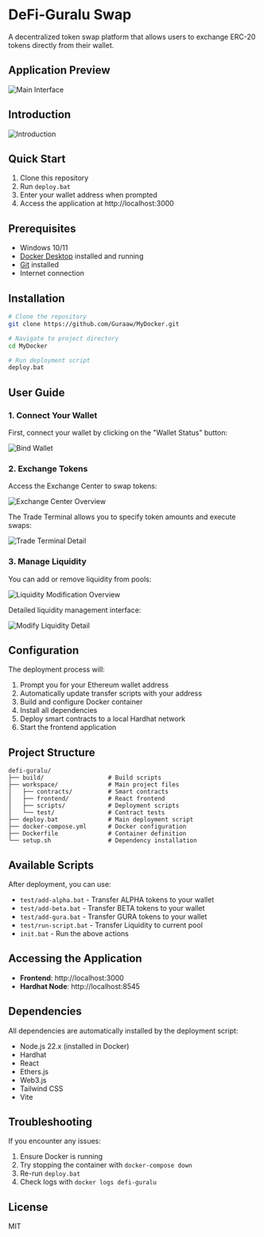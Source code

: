 # DeFi-Guralu Swap

A decentralized token swap platform that allows users to exchange ERC-20 tokens directly from their wallet.

## Application Preview

![Main Interface](Demo/previewMain.png)

## Introduction

![Introduction](Demo/intro.png)

## Quick Start

1. Clone this repository
2. Run `deploy.bat`
3. Enter your wallet address when prompted
4. Access the application at http://localhost:3000

## Prerequisites

- Windows 10/11
- [Docker Desktop](https://www.docker.com/products/docker-desktop/) installed and running
- [Git](https://git-scm.com/downloads) installed
- Internet connection

## Installation

```bash
# Clone the repository
git clone https://github.com/Guraaw/MyDocker.git

# Navigate to project directory
cd MyDocker

# Run deployment script
deploy.bat
```

## User Guide

### 1. Connect Your Wallet

First, connect your wallet by clicking on the "Wallet Status" button:

![Bind Wallet](Demo/BoundWallet.png)

### 2. Exchange Tokens

Access the Exchange Center to swap tokens:

![Exchange Center Overview](Demo/exchangeCenter.png)

The Trade Terminal allows you to specify token amounts and execute swaps:

![Trade Terminal Detail](Demo/TradeTerminal.png)

### 3. Manage Liquidity

You can add or remove liquidity from pools:

![Liquidity Modification Overview](Demo/lpModify.png)

Detailed liquidity management interface:

![Modify Liquidity Detail](Demo/ModifyLiquidity.png)

## Configuration

The deployment process will:

1. Prompt you for your Ethereum wallet address
2. Automatically update transfer scripts with your address
3. Build and configure Docker container
4. Install all dependencies
5. Deploy smart contracts to a local Hardhat network
6. Start the frontend application

## Project Structure

```
defi-guralu/
├── build/                  # Build scripts
├── workspace/              # Main project files
│   ├── contracts/          # Smart contracts
│   ├── frontend/           # React frontend
│   ├── scripts/            # Deployment scripts
│   └── test/               # Contract tests
├── deploy.bat              # Main deployment script
├── docker-compose.yml      # Docker configuration
├── Dockerfile              # Container definition
└── setup.sh                # Dependency installation
```

## Available Scripts

After deployment, you can use:

- `test/add-alpha.bat` - Transfer ALPHA tokens to your wallet
- `test/add-beta.bat` - Transfer BETA tokens to your wallet
- `test/add-gura.bat` - Transfer GURA tokens to your wallet
- `test/run-script.bat` - Transfer Liquidity to current pool
- `init.bat` - Run the above actions

## Accessing the Application

- **Frontend**: http://localhost:3000
- **Hardhat Node**: http://localhost:8545

## Dependencies

All dependencies are automatically installed by the deployment script:

- Node.js 22.x (installed in Docker)
- Hardhat
- React
- Ethers.js
- Web3.js
- Tailwind CSS
- Vite

## Troubleshooting

If you encounter any issues:

1. Ensure Docker is running
2. Try stopping the container with `docker-compose down`
3. Re-run `deploy.bat`
4. Check logs with `docker logs defi-guralu`

## License

MIT 